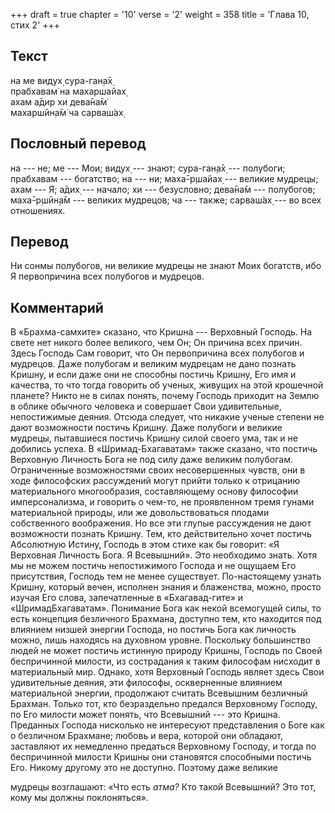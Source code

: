 +++
draft = true
chapter = '10'
verse = '2'
weight = 358
title = 'Глава 10, стих 2'
+++
## Текст

на ме видух̣ сура-ган̣а̄х̣  
прабхавам̇ на махаршайах̣  
ахам а̄дир хи дева̄на̄м̇  
махаршӣн̣а̄м̇ ча сарваш́ах̣

## Пословный перевод

на --- не; ме --- Мои; видух̣ --- знают; сура-ган̣а̄х̣ --- полубоги;
прабхавам --- богатство; на --- ни; маха̄-р̣шайах̣ --- великие мудрецы;
ахам --- Я; а̄дих̣ --- начало; хи --- безусловно; дева̄на̄м --- полубогов;
маха̄-р̣шӣн̣а̄м --- великих мудрецов; ча --- также; сарваш́ах̣ --- во всех
отношениях.

## Перевод

Ни сонмы полубогов, ни великие мудрецы не знают Моих богатств, ибо Я
первопричина всех полубогов и мудрецов.

## Комментарий

В «Брахма-самхите» сказано, что Кришна --- Верховный Господь. На свете
нет никого более великого, чем Он; Он причина всех причин. Здесь Господь
Сам говорит, что Он первопричина всех полубогов и мудрецов. Даже
полубогам и великим мудрецам не дано познать Кришну, и если даже они не
способны постичь Кришну, Его имя и качества, то что тогда говорить об
ученых, живущих на этой крошечной планете? Никто не в силах понять,
почему Господь приходит на Землю в облике обычного человека и совершает
Свои удивительные, непостижимые деяния. Отсюда следует, что никакие
ученые степени не дают возможности постичь Кришну. Даже полубоги и
великие мудрецы, пытавшиеся постичь Кришну силой своего ума, так и не
добились успеха. В «Шримад-Бхагаватам» также сказано, что постичь
Верховную Личность Бога не под силу даже великим полубогам. Ограниченные
возможностями своих несовершенных чувств, они в ходе философских
рассуждений могут прийти только к отрицанию материального многообразия,
составляющему основу философии имперсонализма, и говорить о чем-то, не
проявленном тремя гунами материальной природы, или же довольствоваться
плодами собственного воображения. Но все эти глупые рассуждения не дают
возможности познать Кришну. Тем, кто действительно хочет постичь
Абсолютную Истину, Господь в этом стихе как бы говорит: «Я Верховная
Личность Бога. Я Всевышний». Это необходимо знать. Хотя мы не можем
постичь непостижимого Господа и не ощущаем Его присутствия, Господь тем
не менее существует. По-настоящему узнать Кришну, который вечен,
исполнен знания и блаженства, можно, просто изучая Его слова,
запечатленные в «Бхагавад-гите» и «ШримадБхагаватам». Понимание Бога как
некой всемогущей силы, то есть концепция безличного Брахмана, доступно
тем, кто находится под влиянием низшей энергии Господа, но постичь Бога
как личность можно, лишь находясь на духовном уровне. Поскольку
большинство людей не может постичь истинную природу Кришны, Господь по
Своей беспричинной милости, из сострадания к таким философам нисходит в
материальный мир. Однако, хотя Верховный Господь являет здесь Свои
удивительные деяния, эти философы, оскверненные влиянием материальной
энергии, продолжают считать Всевышним безличный Брахман. Только тот, кто
безраздельно предался Верховному Господу, по Его милости может понять,
что Всевышний --- это Кришна. Преданных Господа нисколько не интересуют
представления о Боге как о безличном Брахмане; любовь и вера, которой
они обладают, заставляют их немедленно предаться Верховному Господу, и
тогда по беспричинной милости Кришны они становятся способными постичь
Его. Никому другому это не доступно. Поэтому даже великие

мудрецы возглашают: «Что есть *атма?* Кто такой Всевышний? Это тот, кому
мы должны поклоняться».
